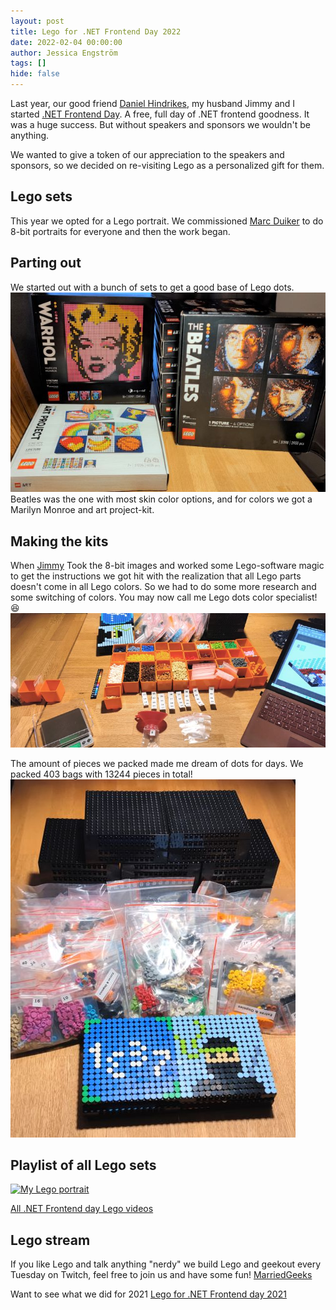 ```yaml
---
layout: post
title: Lego for .NET Frontend Day 2022
date: 2022-02-04 00:00:00
author: Jessica Engström
tags: []
hide: false
---
```

Last year, our good friend [Daniel Hindrikes](https://twitter.com/hindrikes), my husband Jimmy and I started [.NET Frontend Day](https://dotnet-frontend.com/). A free, full day of .NET frontend goodness. It was a huge success.
But without speakers and sponsors we wouldn't be anything.  

We wanted to give a token of our appreciation to the speakers and sponsors, so we decided on re-visiting Lego as a personalized gift for them.

## Lego sets

This year we opted for a Lego portrait. We commissioned [Marc Duiker](https://twitter.com/marcduiker) to do 8-bit portraits for everyone and then the work began.

## Parting out

We started out with a bunch of sets to get a good base of Lego dots. ![10 boxes of Lego](/EngstromJessSe/wwwroot/PostImages/2022/LegoBox.Smalljpg.jpg "Parting out 10 Lego kits")
Beatles was the one with most skin color options, and for colors we got a Marilyn Monroe and art project-kit.

## Making the kits

When [Jimmy](http://engstromjimmy.com/) Took the 8-bit images and worked some Lego-software magic to get the instructions we got hit with the realization that all Lego parts doesn't come in all Lego colors. So we had to do some more research and some switching of colors. You may now call me Lego dots color specialist! :laughing:
![A bunch of small color sorted containers with Lego dots, a scale, numbered stickers and Lego instructions on a laptop](/EngstromJessSe/wwwroot/PostImages/2022/OverviewSmall.jpg "Packing Lego")

The amount of pieces we packed made me dream of dots for days. We packed 403 bags with 13244 pieces in total!
![Packed bags of Lego kits, a stack of Lego plates and 2 built sponsor logos](/EngstromJessSe/wwwroot/PostImages/2022/PackingSmall.jpg "Packed bags of Lego kits, a stack of Lego plates and 2 built sponsor logos")

## Playlist of all Lego sets

[![My Lego portrait](https://img.youtube.com/vi/wvhNKZrOk8c/hqdefault.jpg)](https://youtu.be/wvhNKZrOk8c)

[All .NET Frontend day Lego videos](https://www.youtube.com/watch?v=1twmd6EULEY&list=PLRPCjWNXEQgsaOtHJhYu2U2B9chQTFqRe)

## Lego stream

If you like Lego and talk anything "nerdy" we build Lego and geekout every Tuesday on Twitch, feel free to join us and have some fun!
[MarriedGeeks](https://www.twitch.tv/marriedgeeks)

Want to see what we did for 2021 [Lego for .NET Frontend day 2021]()
